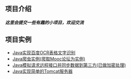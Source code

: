 ## 项目介绍

##### 这里会提交一些有趣的小项目，欢迎交流

## 项目实例

- [Java实现百度OCR表格文字识别](https://github.com/huoji555/Shadow/tree/master/pic)
- [Java爬虫实例(爬取Mooc论坛为实例)](https://github.com/huoji555/Shadow/tree/master/JavaSpider)
- [Java模拟请求远程接口并同步数据到第三方(已做加密处理)](https://github.com/huoji555/Shadow/tree/master/Nature)
- [Java实现简单的Tomcat服务器](https://github.com/huoji555/Shadow/tree/master/TomcatServer)

